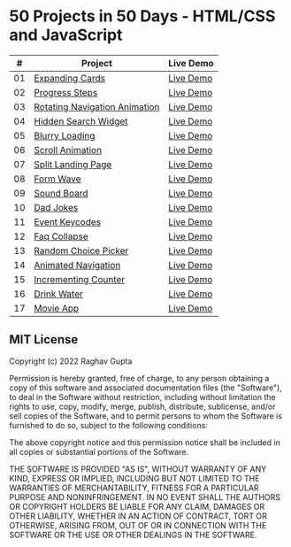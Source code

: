 # 50 Projects in 50 Days - HTML/CSS and JavaScript



|  #  | Project                                                                                                                                    | Live Demo                                                                         |
| :-: | -------------------------------------------------------------------------------------------------------------------------------------------| --------------------------------------------------------------------------------- |
| 01  | [Expanding Cards](https://github.com/raghavguptaa/50-Days-50-Projects/tree/main/Day-01/Expanding-Cards)                                    | [Live Demo](https://50projects50days.com/projects/expanding-cards/)               |
| 02  | [Progress Steps](https://github.com/raghavguptaa/50-Days-50-Projects/tree/main/Day-02/Progress-Steps)                                      | [Live Demo](https://50projects50days.com/projects/progress-steps/)                |
| 03  | [Rotating Navigation Animation](https://github.com/raghavguptaa/50-Days-50-Projects/tree/main/Day-03/Rotating-Navigation-Animation)        | [Live Demo](https://50projects50days.com/projects/rotating-navigation-animation/) |
| 04  | [Hidden Search Widget](https://github.com/raghavguptaa/50-Days-50-Projects/tree/main/Day-04/Hidden%20Search%20Widget)                      | [Live Demo](https://50projects50days.com/projects/hidden-search-widget/)          |
| 05  | [Blurry Loading](https://github.com/raghavguptaa/50-Days-50-Projects/tree/main/Day-05/Blurry-Loading)                                      | [Live Demo](https://50projects50days.com/projects/blurry-loading/)                |
| 06  | [Scroll Animation](https://github.com/raghavguptaa/50-Days-50-Projects/tree/main/Day-06/Scroll-Animation )                                 | [Live Demo](https://50projects50days.com/projects/scroll-animation/)              |
| 07  | [Split Landing Page](https://github.com/raghavguptaa/50-Days-50-Projects/tree/main/Day-07/Split-Landing-Page)                              | [Live Demo](https://50projects50days.com/projects/split-landing-page/)            |
| 08  | [Form Wave](https://github.com/raghavguptaa/50-Days-50-Projects/tree/main/Day-08/Form-Input-Wave)                                          | [Live Demo](https://50projects50days.com/projects/form-wave/)                     |
| 09  | [Sound Board](https://github.com/raghavguptaa/50-Days-50-Projects/tree/main/Day-09/Sound-Board)                                            | [Live Demo](https://50projects50days.com/projects/sound-board/)                   |
| 10  | [Dad Jokes](https://github.com/raghavguptaa/50-Days-50-Projects/tree/main/Day-10/Dad-Jokes)                                                | [Live Demo](https://50projects50days.com/projects/dad-jokes/)                     |
| 11  | [Event Keycodes](https://github.com/raghavguptaa/50-Days-50-Projects/tree/main/Day-11/Event-Keynotes)                                      | [Live Demo](https://50projects50days.com/projects/event-keycodes/)                |
| 12  | [Faq Collapse](https://github.com/raghavguptaa/50-Days-50-Projects/tree/main/Day-12/FAQ-Collapse)                                          | [Live Demo](https://50projects50days.com/projects/faq-collapse/)                  |
| 13  | [Random Choice Picker](https://github.com/raghavguptaa/50-Days-50-Projects/tree/main/Day-13/Random-Choice-Picker)                          | [Live Demo](https://50projects50days.com/projects/random-choice-picker/)          |
| 14  | [Animated Navigation](https://github.com/raghavguptaa/50-Days-50-Projects/tree/main/Day-14/Animated-Navigation)                            | [Live Demo](https://50projects50days.com/projects/animated-navigation/)           |
| 15  | [Incrementing Counter](https://github.com/raghavguptaa/50-Days-50-Projects/tree/main/Day-15/Implementing-Counter)                          | [Live Demo](https://50projects50days.com/projects/incrementing-counter/)          |
| 16  | [Drink Water](https://github.com/raghavguptaa/50-Days-50-Projects/tree/main/Day-16/Drink-Water)                                            | [Live Demo](https://50projects50days.com/projects/drink-water/)                   |
| 17  | [Movie App](https://github.com/raghavguptaa/50-Days-50-Projects/tree/main/Day-17/Movie-App)                                                | [Live Demo](https://50projects50days.com/projects/movie-app/)                     |


## MIT License

Copyright (c) 2022 Raghav Gupta

Permission is hereby granted, free of charge, to any person obtaining a copy
of this software and associated documentation files (the "Software"), to deal
in the Software without restriction, including without limitation the rights
to use, copy, modify, merge, publish, distribute, sublicense, and/or sell
copies of the Software, and to permit persons to whom the Software is
furnished to do so, subject to the following conditions:

The above copyright notice and this permission notice shall be included in all
copies or substantial portions of the Software.

THE SOFTWARE IS PROVIDED "AS IS", WITHOUT WARRANTY OF ANY KIND, EXPRESS OR
IMPLIED, INCLUDING BUT NOT LIMITED TO THE WARRANTIES OF MERCHANTABILITY,
FITNESS FOR A PARTICULAR PURPOSE AND NONINFRINGEMENT. IN NO EVENT SHALL THE
AUTHORS OR COPYRIGHT HOLDERS BE LIABLE FOR ANY CLAIM, DAMAGES OR OTHER
LIABILITY, WHETHER IN AN ACTION OF CONTRACT, TORT OR OTHERWISE, ARISING FROM,
OUT OF OR IN CONNECTION WITH THE SOFTWARE OR THE USE OR OTHER DEALINGS IN THE
SOFTWARE.
